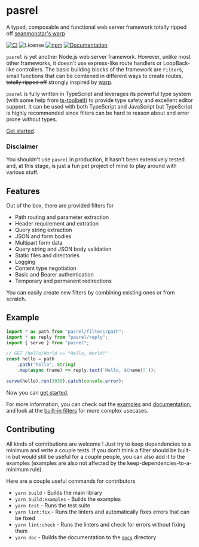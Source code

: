 # pasrel

A typed, composable and functional web server framework totally ripped off [seanmonstar's warp](https://github.com/seanmonstar/warp)

[![CI](https://img.shields.io/github/workflow/status/raftario/pasrel/Build%20&%20Test?label=ci&style=flat-square)](https://github.com/raftario/pasrel/actions?query=workflow%3A%22Build+%26+Test%22) ![License](https://img.shields.io/github/license/raftario/pasrel?style=flat-square) [![npm](https://img.shields.io/npm/v/pasrel?style=flat-square)](https://www.npmjs.com/package/pasrel) [![Documentation](https://img.shields.io/badge/docs-typedoc-informational?style=flat-square)](https://raftario.github.io/pasrel/modules/_index_.html)

`pasrel` is yet another Node.js web server framework. However, unlike most other frameworks, it doesn't use express-like route handlers or LoopBack-like controllers. The basic building blocks of the framework are `Filter`s, small functions that can be combined in different ways to create routes, ~~totally ripped off~~ strongly inspired by [warp](https://github.com/seanmonstar/warp).

`pasrel` is fully written in TypeScript and leverages its powerful type system (with some help from [ts-toolbelt](https://github.com/pirix-gh/ts-toolbelt)) to provide type safety and excellent editor support. It can be used with both TypeScript and JavaScript but TypeScript is highly recommended since filters can be hard to reason about and error prone without types.

[Get started](./GETTING-STARTED.md).

### Disclaimer

You shouldn't use `pasrel` in production, it hasn't been extensively tested and, at this stage, is just a fun pet project of mine to play around with various stuff.

## Features

Out of the box, there are provided filters for

-   Path routing and parameter extraction
-   Header requirement and extration
-   Query string extraction
-   JSON and form bodies
-   Multipart form data
-   Query string and JSON body validation
-   Static files and directories
-   Logging
-   Content type negotiation
-   Basic and Bearer authentication
-   Temporary and permanent redirections

You can easily create new filters by combining existing ones or from scratch.

## Example

```ts
import * as path from "pasrel/filters/path";
import * as reply from "pasrel/reply";
import { serve } from "pasrel";

// GET /hello/World => "Hello, World!"
const hello = path
    .path("hello", String)
    .map(async (name) => reply.text(`Hello, ${name}!`));

serve(hello).run(3030).catch(console.error);
```

Now you can [get started](./GETTING-STARTED.md).

For more information, you can check out the [examples](./examples) and [documentation](https://raftario.github.io/pasrel/modules/_index_.html), and look at the [built-in filters](./src/filters/) for more complex usecases.

## Contributing

All kinds of contributions are welcome ! Just try to keep dependencies to a minimum and write a couple tests. If you don't think a filter should be built-in but would still be useful for a couple people, you can also add it to the examples (examples are also not affected by the keep-dependencies-to-a-minimum rule).

Here are a couple useful commands for contributors

-   `yarn build` - Builds the main library
-   `yarn build:examples` - Builds the examples
-   `yarn test` - Runs the test suite
-   `yarn lint:fix` - Runs the linters and automatically fixes errors that can be fixed
-   `yarn lint:check` - Runs the linters and check for errors without fixing them
-   `yarn doc` - Builds the documentation to the [`docs`](./docs/) directory
